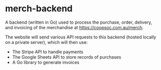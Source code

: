 # merch-backend
A backend (written in Go) used to process the purchase, order, delivery, and invoicing of the merchandise at https://coopsoc.com.au/merch.

The website will send various API requests to this backend (hosted locally on a private server), which will then use:
- The Stripe API to handle payments
- The Google Sheets API to store records of purchases
- A Go library to generate invoices
